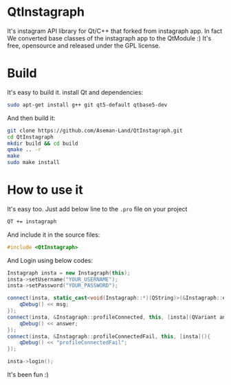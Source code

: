 # QtInstagraph
It's instagram API library for Qt/C++ that forked from instagraph app. In fact We converted base classes of the instagraph app to the QtModule :)
It's free, opensource and released under the GPL license.

# Build

It's easy to build it. install Qt and dependencies:

```bash
sudo apt-get install g++ git qt5-default qtbase5-dev
```

And then build it:

```bash
git clone https://github.com/Aseman-Land/QtInstagraph.git
cd QtInstagraph
mkdir build && cd build
qmake .. -r
make
sudo make install
```

# How to use it

It's easy too. Just add below line to the `.pro` file on your project

```perl
QT += instagraph
```

And include it in the source files:

```c++
#include <QtInstagraph>
```

And Login using below codes:

```C++
Instagraph insta = new Instagraph(this);
insta->setUsername("YOUR_USERNAME");
insta->setPassword("YOUR_PASSWORD");

connect(insta, static_cast<void(Instagraph::*)(QString)>(&Instagraph::error), this, [insta](QString msg){
    qDebug() << msg;
});
connect(insta, &Instagraph::profileConnected, this, [insta](QVariant answer){
    qDebug() << answer;
});
connect(insta, &Instagraph::profileConnectedFail, this, [insta](){
    qDebug() << "profileConnectedFail";
});

insta->login();
```

It's been fun :)